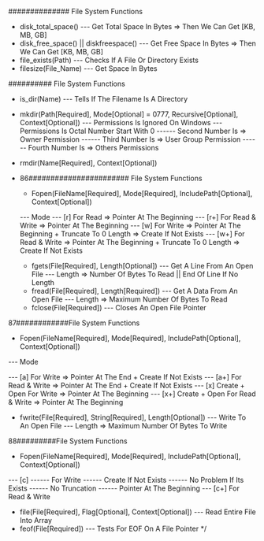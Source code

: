 ############## File System Functions
  - disk_total_space()
  --- Get Total Space In Bytes => Then We Can Get [KB, MB, GB]
  - disk_free_space() || diskfreespace()
  --- Get Free Space In Bytes => Then We Can Get [KB, MB, GB]
  - file_exists(Path)
  --- Checks If A File Or Directory Exists
  - filesize(File_Name)
  --- Get Space In Bytes

########## File System Functions
  - is_dir(Name)
  --- Tells If The Filename Is A Directory
  - mkdir(Path[Required], Mode[Optional] = 0777, Recursive[Optional], Context[Optional])
  --- Permissions Is Ignored On Windows
  --- Permissions Is Octal Number Start With 0
  ------ Second Number Is => Owner Permission
  ------ Third Number Is => User Group Permission
  ------ Fourth Number Is => Others Permissions
  - rmdir(Name[Required], Context[Optional])
  - 
    86####################### File System Functions
    - Fopen(FileName[Required], Mode[Required], IncludePath[Optional], Context[Optional])

    --- Mode
    --- [r] For Read => Pointer At The Beginning
    --- [r+] For Read & Write => Pointer At The Beginning
    --- [w] For Write => Pointer At The Beginning + Truncate To 0 Length => Create If Not Exists
    --- [w+] For Read & Write => Pointer At The Beginning + Truncate To 0 Length => Create If Not Exists

    - fgets(File[Required], Length[Optional])
    --- Get A Line From An Open File
    --- Length => Number Of Bytes To Read || End Of Line If No Length
    - fread(File[Required], Length[Required])
    --- Get A Data From An Open File
    --- Length => Maximum Number Of Bytes To Read
    - fclose(File[Required])
    --- Closes An Open File Pointer
      
  87############File System Functions
  - Fopen(FileName[Required], Mode[Required], IncludePath[Optional], Context[Optional])

  --- Mode

  --- [a] For Write => Pointer At The End + Create If Not Exists
  --- [a+] For Read & Write => Pointer At The End + Create If Not Exists
  --- [x] Create + Open For Write => Pointer At The Beginning
  --- [x+] Create + Open For Read & Write => Pointer At The Beginning

  - fwrite(File[Required], String[Required], Length[Optional])
  --- Write To An Open File
  --- Length => Maximum Number Of Bytes To Write


88#########File System Functions
  - Fopen(FileName[Required], Mode[Required], IncludePath[Optional], Context[Optional])

  --- [c]
  ------ For Write
  ------ Create If Not Exists
  ------ No Problem If Its Exists
  ------ No Truncation
  ------ Pointer At The Beginning
  --- [c+] For Read & Write

  - file(File[Required], Flag[Optional], Context[Optional])
  --- Read Entire File Into Array
  - feof(File[Required])
  --- Tests For EOF On A File Pointer
*/

